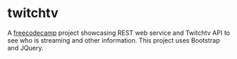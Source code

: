 # twitchtv

A [freecodecamp](https://www.freecodecamp.com/cryder9898) project showcasing REST web service and Twitchtv API to see who is streaming and other information. This project uses Bootstrap and JQuery.
